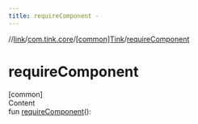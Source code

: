 ```yaml
---
title: requireComponent -
---
```

//[link](../../index.md)/[com.tink.core](../index.md)/[[common]Tink](index.md)/[requireComponent](require-component.md)



# requireComponent  
[common]  
Content  
fun [requireComponent](require-component.md)(): <ERROR CLASS>  



